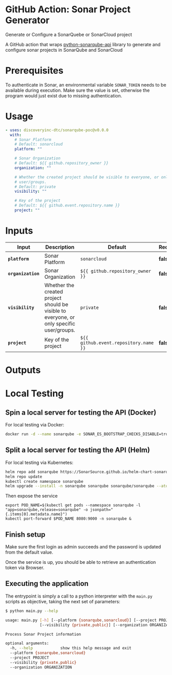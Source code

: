<!-- start title -->

# GitHub Action: Sonar Project Generator

<!-- end title -->
<!-- start description -->

Generate or Configure a SonarQuebe or SonarCloud project

<!-- end description -->

<!-- start contents -->

A GitHub action that wraps [python-sonarqube-api](https://github.com/shijl0925/python-sonarqube-api)
library to generate and configure sonar projects in SonarQube and SonarCloud

# Prerequisites

To authenticate in Sonar, an environmental variable `SONAR_TOKEN` needs to be available during execution. Make sure the value is set, otherwise the program would just exist due to missing authentication.

# Usage

<!-- end contents >

<!-- start usage -->

```yaml
- uses: discoveryinc-dtc/sonarqube-poc@v0.0.0
  with:
    # Sonar Platform
    # Default: sonarcloud
    platform: ""

    # Sonar Organization
    # Default: ${{ github.repository_owner }}
    organization: ""

    # Whether the created project should be visible to everyone, or only specific
    # user/groups.
    # Default: private
    visibility: ""

    # Key of the project
    # Default: ${{ github.event.repository.name }}
    project: ""
```

<!-- end usage -->

# Inputs

<!-- start inputs -->

| **Input**          | **Description**                                                                          | **Default**                           | **Required** |
| ------------------ | ---------------------------------------------------------------------------------------- | ------------------------------------- | ------------ |
| **`platform`**     | Sonar Platform                                                                           | `sonarcloud`                          | **false**    |
| **`organization`** | Sonar Organization                                                                       | `${{ github.repository_owner }}`      | **false**    |
| **`visibility`**   | Whether the created project should be visible to everyone, or only specific user/groups. | `private`                             | **false**    |
| **`project`**      | Key of the project                                                                       | `${{ github.event.repository.name }}` | **false**    |

<!-- end inputs -->

# Outputs

<!-- start outputs -->
<!-- end outputs -->

<!-- start contents -->

# Local Testing

<!-- start contents -->

## Spin a local server for testing the API (Docker)

For local testing via Docker:

```sh
docker run -d --name sonarqube -e SONAR_ES_BOOTSTRAP_CHECKS_DISABLE=true -p 9000:9000 sonarqube:latest
```

## Split a local server for testing the API (Helm)

For local testing via Kubernetes:

```sh
helm repo add sonarqube https://SonarSource.github.io/helm-chart-sonarqube
helm repo update
kubectl create namespace sonarqube
helm upgrade --install -n sonarqube sonarqube sonarqube/sonarqube --atomic --debug
```

Then expose the service

```
export POD_NAME=$(kubectl get pods --namespace sonarqube -l "app=sonarqube,release=sonarqube" -o jsonpath="{.items[0].metadata.name}")
kubectl port-forward $POD_NAME 8080:9000 -n sonarqube &
```

## Finish setup

Make sure the first login as admin succeeds and the password is updated from the default value.

Once the service is up, you should be able to retrieve an authentication token via Browser.

## Executing the application

The entrypoint is simply a call to a python interpreter with the `main.py` scripts as objective, taking the next set of parameters:

```sh
$ python main.py --help

usage: main.py [-h] [--platform {sonarqube,sonarcloud}] [--project PROJECT]
               [--visibility {private,public}] [--organization ORGANIZATION]

Process Sonar Project information

optional arguments:
  -h, --help            show this help message and exit
  --platform {sonarqube,sonarcloud}
  --project PROJECT
  --visibility {private,public}
  --organization ORGANIZATION
```

<!-- end contents -->
